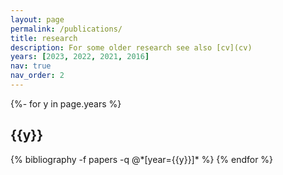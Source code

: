 ```yaml
---
layout: page
permalink: /publications/
title: research
description: For some older research see also [cv](cv)
years: [2023, 2022, 2021, 2016]
nav: true
nav_order: 2
---
```

<!-- _pages/publications.md -->
<div class="publications">

{%- for y in page.years %}
  <h2 class="year">{{y}}</h2>
  {% bibliography -f papers -q @*[year={{y}}]* %}
{% endfor %}

</div>
